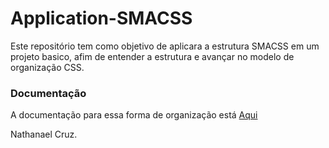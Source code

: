 # Application-SMACSS
Este repositório tem como objetivo de aplicara a estrutura SMACSS em um projeto basico, afim de entender a estrutura e avançar no modelo de organização CSS.

### Documentação
A documentação para essa forma de organização está [Aqui](http://smacss.com/)

Nathanael Cruz.
